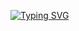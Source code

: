 


[![Typing SVG](https://readme-typing-svg.demolab.com?font=Fira+Code&duration=2500&pause=200&center=true&vCenter=true&multiline=true&width=800&height=120&lines=Defend0ps;Focus+on+Blue%2FPurple+teaming;SOC%2C+Incident+Response%2C+Threat+Detection;Threat+Hunting%2C+Threat+Emulation%2C+as+well+as+SOC+Automation)](https://github.com/0xAtef)
